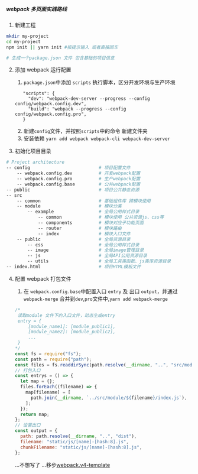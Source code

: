 <!--
 * @Descripttion:
 * @Author: ganbowen
 * @Date: 2020-03-18 18:09:35
 * @LastEditors: ganbowen
 * @LastEditTime: 2020-07-29 17:32:55
 -->

##### webpack 多页面实践路线

1. 新建工程

```bash
mkdir my-project
cd my-project
npm init || yarn init #按提示输入 或者直接回车

# 生成一个package.json 文件 包含基础的项目信息
```

2. 添加 webpack 运行配置

   1. `package.json`中添加 `scripts` 执行脚本，区分开发环境与生产环境

   ```
      "scripts": {
        "dev": "webpack-dev-server --progress --config config/webpack.config.dev",
        "build": "webpack --progress --config config/webpack.config.pro",
      }
   ```

   2. 新建`config`文件，并按照`scripts`中的命令 新建文件夹
   3. 安装依赖 `yarn add webpack webpack-cli webpack-dev-server`

3. 初始化项目目录

```bash
# Project architecture
-- config                          # 项目配置文件
    -- webpack.config.dev          # 开发webpack配置
    -- webpack.config.pro          # 生产webpack配置
    -- webpack.config.base         # 公共webpack配置
-- public                          # 项目公共静态资源
-- src
    -- common                      # 基础组件库 跨模块使用
    -- module                      # 模块分类
        -- example                 # 全局公用样式目录
            -- common              # 模块使用 公共资源js、css等
            -- components          # 模块对应子功能页面
            -- router              # 模块路由
            -- index               # 模块入口文件
    -- public                      # 全局资源目录
        -- css                     # 全局公用样式目录
        -- image                   # 全局image管理目录
        -- js                      # 全局API公用资源目录
        -- utils                   # 全局工具类函数、js类库资源目录
-- index.html                      # 项目HTML模板文件
```

4. 配置 webpack 打包文件

   1. 在 `webpack.config.base`中配置入口 `entry` 及 出口 `output`，并通过`webpack-merge` 合并到`dev`,`pro`文件中,`yarn add webpack-merge`

   ```js
   /*
    读取module 文件下的入口文件，动态生成entry
    entry = {
        [module_name1]: [module_public1],
        [module_name2]: [module_public2],
        ...
    }
   */
   const fs = require("fs");
   const path = require("path");
   const files = fs.readdirSync(path.resolve(__dirname, "..", "src/module"));
   // 打包入口
   const entrys = () => {
     let map = {};
     files.forEach((filename) => {
       map[filename] = [
         path.join(__dirname, `../src/module/${filename}/index.js`),
       ];
     });
     return map;
   };
   // 设置出口
   const output = {
     path: path.resolve(__dirname, "..", "dist"),
     filename: "static/js/[name]-[hash:8].js",
     chunkFilename: "static/js/[name]-[hash:8].js",
   };
   ```

   ...不想写了
   ...移步[webpack.v4-template](https://github.com/ganbowengo/webpack.v4-template)
